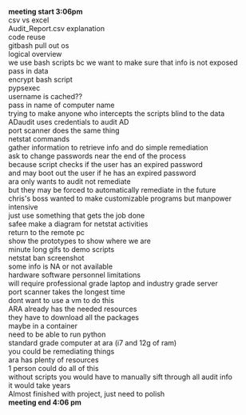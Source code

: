 **meeting start 3:06pm**        
csv vs excel   
Audit_Report.csv explanation    
code reuse    
gitbash pull out os   
logical overview   
we use bash scripts bc we want to make sure that info is not exposed   
pass in data   
encrypt bash script   
pypsexec    
username is cached??    
pass in name of computer name    
trying to make anyone who intercepts the scripts blind to the data    
ADaudit uses credentials to audit AD    
port scanner does the same thing    
netstat commands   
gather information to retrieve info and do simple remediation    
ask to change passwords near the end of the process    
because script checks if the user has an expired password   
and may boot out the user if he has an expired password    
ara only wants to audit not remediate    
but they may be forced to automatically remediate in the future     
chris's boss wanted to make customizable programs but manpower intensive    
just use something that gets the job done      
safee make a diagram for netstat activities    
return to the remote pc    
show the prototypes to show where we are   
minute long gifs to demo scripts    
netstat ban screenshot   
some info is NA or not available    
hardware software personnel limitations    
will require professional grade laptop and industry grade server    
port scanner takes the longest time      
dont want to use a vm to do this    
ARA already has the needed resources      
they have to download all the packages    
maybe in a container      
need to be able to run python     
standard grade computer at ara (i7 and 12g of ram)      
you could be remediating things     
ara has plenty of resources    
1 person could do all of this    
without scripts you would have to manually sift through all audit info    
it would take years     
Almost finished with project, just need to polish      
**meeting end 4:06 pm**           